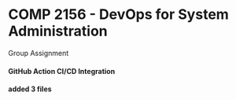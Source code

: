 # COMP 2156 - DevOps for System Administration

Group Assignment

#### GitHub Action CI/CD Integration
#### added 3 files 